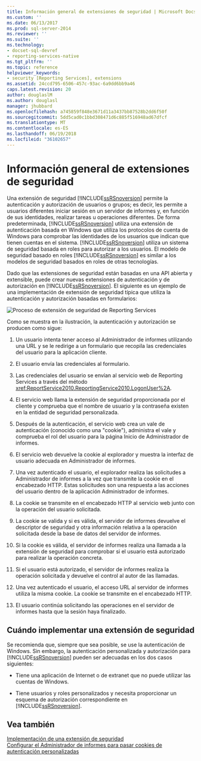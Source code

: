 ```yaml
---
title: Información general de extensiones de seguridad | Microsoft Docs
ms.custom: ''
ms.date: 06/13/2017
ms.prod: sql-server-2014
ms.reviewer: ''
ms.suite: ''
ms.technology:
- docset-sql-devref
- reporting-services-native
ms.tgt_pltfrm: ''
ms.topic: reference
helpviewer_keywords:
- security [Reporting Services], extensions
ms.assetid: 24ccd795-6506-457c-93ac-6a9dd6bb9a46
caps.latest.revision: 20
author: douglaslM
ms.author: douglasl
manager: jhubbard
ms.openlocfilehash: a745859f848e3671d11a3437bb87528b2dd6f50f
ms.sourcegitcommit: 5dd5cad0c1bbd308471d6c885f516948ad67dfcf
ms.translationtype: MT
ms.contentlocale: es-ES
ms.lasthandoff: 06/19/2018
ms.locfileid: "36102657"
---
```

# <a name="security-extensions-overview"></a>Información general de extensiones de seguridad
  Una extensión de seguridad [!INCLUDE[ssRSnoversion](../../../includes/ssrsnoversion-md.md)] permite la autenticación y autorización de usuarios o grupos; es decir, les permite a usuarios diferentes iniciar sesión en un servidor de informes y, en función de sus identidades, realizar tareas u operaciones diferentes. De forma predeterminada, [!INCLUDE[ssRSnoversion](../../../includes/ssrsnoversion-md.md)] utiliza una extensión de autenticación basada en Windows que utiliza los protocolos de cuenta de Windows para comprobar las identidades de los usuarios que indican que tienen cuentas en el sistema. [!INCLUDE[ssRSnoversion](../../../includes/ssrsnoversion-md.md)] utiliza un sistema de seguridad basada en roles para autorizar a los usuarios. El modelo de seguridad basado en roles [!INCLUDE[ssRSnoversion](../../../includes/ssrsnoversion-md.md)] es similar a los modelos de seguridad basados en roles de otras tecnologías.  
  
 Dado que las extensiones de seguridad están basadas en una API abierta y extensible, puede crear nuevas extensiones de autenticación y de autorización en [!INCLUDE[ssRSnoversion](../../../includes/ssrsnoversion-md.md)]. El siguiente es un ejemplo de una implementación de extensión de seguridad típica que utiliza la autenticación y autorización basadas en formularios:  
  
 ![Proceso de extensión de seguridad de Reporting Services](../../media/rosettasecurityextensionflow.gif "Proceso de extensión de seguridad de Reporting Services")  
  
 Como se muestra en la ilustración, la autenticación y autorización se producen como sigue:  
  
1.  Un usuario intenta tener acceso al Administrador de informes utilizando una URL y se le redirige a un formulario que recopila las credenciales del usuario para la aplicación cliente.  
  
2.  El usuario envía las credenciales al formulario.  
  
3.  Las credenciales del usuario se envían al servicio web de Reporting Services a través del método <xref:ReportService2010.ReportingService2010.LogonUser%2A>.  
  
4.  El servicio web llama la extensión de seguridad proporcionada por el cliente y comprueba que el nombre de usuario y la contraseña existen en la entidad de seguridad personalizada.  
  
5.  Después de la autenticación, el servicio web crea un vale de autenticación (conocido como una "cookie"), administra el vale y comprueba el rol del usuario para la página Inicio de Administrador de informes.  
  
6.  El servicio web devuelve la cookie al explorador y muestra la interfaz de usuario adecuada en Administrador de informes.  
  
7.  Una vez autenticado el usuario, el explorador realiza las solicitudes a Administrador de informes a la vez que transmite la cookie en el encabezado HTTP. Estas solicitudes son una respuesta a las acciones del usuario dentro de la aplicación Administrador de informes.  
  
8.  La cookie se transmite en el encabezado HTTP al servicio web junto con la operación del usuario solicitada.  
  
9. La cookie se valida y si es válida, el servidor de informes devuelve el descriptor de seguridad y otra información relativa a la operación solicitada desde la base de datos del servidor de informes.  
  
10. Si la cookie es válida, el servidor de informes realiza una llamada a la extensión de seguridad para comprobar si el usuario está autorizado para realizar la operación concreta.  
  
11. Si el usuario está autorizado, el servidor de informes realiza la operación solicitada y devuelve el control al autor de las llamadas.  
  
12. Una vez autenticado el usuario, el acceso URL al servidor de informes utiliza la misma cookie. La cookie se transmite en el encabezado HTTP.  
  
13. El usuario continúa solicitando las operaciones en el servidor de informes hasta que la sesión haya finalizado.  
  
## <a name="when-to-implement-a-security-extension"></a>Cuándo implementar una extensión de seguridad  
 Se recomienda que, siempre que sea posible, se use la autenticación de Windows. Sin embargo, la autenticación personalizada y autorización para [!INCLUDE[ssRSnoversion](../../../includes/ssrsnoversion-md.md)] pueden ser adecuadas en los dos casos siguientes:  
  
-   Tiene una aplicación de Internet o de extranet que no puede utilizar las cuentas de Windows.  
  
-   Tiene usuarios y roles personalizados y necesita proporcionar un esquema de autorización correspondiente en [!INCLUDE[ssRSnoversion](../../../includes/ssrsnoversion-md.md)].  
  
## <a name="see-also"></a>Vea también  
 [Implementación de una extensión de seguridad](../security-extension/implementing-a-security-extension.md)   
 [Configurar el Administrador de informes para pasar cookies de autenticación personalizadas](../../security/configure-the-web-portal-to-pass-custom-authentication-cookies.md)  
  
  